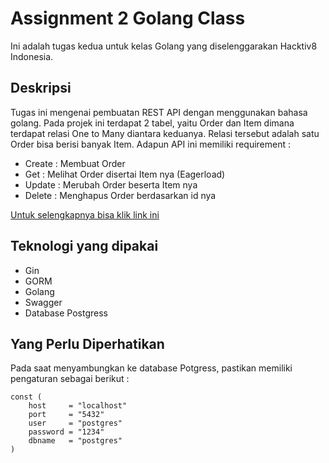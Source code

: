 # Assignment 2 Golang Class

Ini adalah tugas kedua untuk kelas Golang yang diselenggarakan Hacktiv8 Indonesia.

## Deskripsi

Tugas ini mengenai pembuatan REST API dengan menggunakan bahasa golang. Pada projek ini terdapat 2 tabel, yaitu Order dan Item dimana terdapat relasi One to Many diantara keduanya. Relasi tersebut adalah satu Order bisa berisi banyak Item. Adapun API ini memiliki requirement :
- Create : Membuat Order
- Get : Melihat Order disertai Item nya (Eagerload)
- Update : Merubah Order beserta Item nya 
- Delete : Menghapus Order berdasarkan id nya

[Untuk selengkapnya bisa klik link ini](https://www.kode.id/courses/take/scalable-web-service-with-golang-kominfo/pdfs/38528096-assignment-2?authuser=1)


## Teknologi yang dipakai

- Gin
- GORM
- Golang
- Swagger
- Database Postgress

## Yang Perlu Diperhatikan

Pada saat menyambungkan ke database Potgress, pastikan memiliki pengaturan sebagai berikut : 

```
const (
	host     = "localhost"
	port     = "5432"
	user     = "postgres"
	password = "1234"
	dbname   = "postgres"
)
```